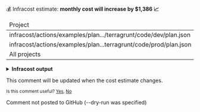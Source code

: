 
💰 Infracost estimate: **monthly cost will increase by $1,386 📈**
<table>
  <thead>
    <td>Project</td>
    <td>Previous</td>
    <td>New</td>
    <td>Diff</td>
  </thead>
  <tbody>
    <tr>
      <td>infracost/actions/examples/plan.../terragrunt/code/dev/plan.json</td>
      <td align="right">$0</td>
      <td align="right">$77.37</td>
      <td>+$77.37</td>
    </tr>
    <tr>
      <td>infracost/actions/examples/plan...terragrunt/code/prod/plan.json</td>
      <td align="right">$0</td>
      <td align="right">$1,308</td>
      <td>+$1,308</td>
    </tr>
    <tr>
      <td>All projects</td>
      <td align="right">$0</td>
      <td align="right">$1,386</td>
      <td>+$1,386</td>
    </tr>
  </tbody>
</table>

<details>
<summary><strong>Infracost output</strong></summary>

```
Project: infracost/actions/examples/plan-json/terragrunt/code/dev/plan.json

+ aws_instance.web_app
  +$77.37

    + Instance usage (Linux/UNIX, on-demand, t2.medium)
      +$33.87

    + root_block_device
    
        + Storage (general purpose SSD, gp2)
          +$5.00

    + ebs_block_device[0]
    
        + Storage (provisioned IOPS SSD, io1)
          +$12.50
    
        + Provisioned IOPS
          +$26.00

+ aws_lambda_function.hello_world
  Monthly cost depends on usage

    + Requests
      Monthly cost depends on usage
        +$0.20 per 1M requests

    + Duration
      Monthly cost depends on usage
        +$0.0000166667 per GB-seconds

Monthly cost change for infracost/actions/examples/plan-json/terragrunt/code/dev/plan.json
Amount:  +$77.37 ($0.00 → $77.37)

──────────────────────────────────
Project: infracost/actions/examples/plan-json/terragrunt/code/prod/plan.json

+ aws_instance.web_app
  +$1,308

    + Instance usage (Linux/UNIX, on-demand, m5.8xlarge)
      +$1,121

    + root_block_device
    
        + Storage (general purpose SSD, gp2)
          +$10.00

    + ebs_block_device[0]
    
        + Storage (provisioned IOPS SSD, io1)
          +$125
    
        + Provisioned IOPS
          +$52.00

+ aws_lambda_function.hello_world
  Monthly cost depends on usage

    + Requests
      Monthly cost depends on usage
        +$0.20 per 1M requests

    + Duration
      Monthly cost depends on usage
        +$0.0000166667 per GB-seconds

Monthly cost change for infracost/actions/examples/plan-json/terragrunt/code/prod/plan.json
Amount:  +$1,308 ($0.00 → $1,308)

──────────────────────────────────
Key: ~ changed, + added, - removed

4 cloud resources were detected:
∙ 4 were estimated, all of which include usage-based costs, see https://infracost.io/usage-file
```
</details>

This comment will be updated when the cost estimate changes.

<sub>
  Is this comment useful? <a href="https://www.infracost.io/feedback/submit/?value=yes" rel="noopener noreferrer" target="_blank">Yes</a>, <a href="https://www.infracost.io/feedback/submit/?value=no" rel="noopener noreferrer" target="_blank">No</a>
</sub>

Comment not posted to GitHub (--dry-run was specified)
